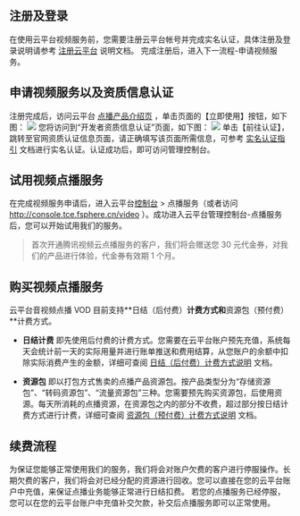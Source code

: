 ## 注册及登录
在使用云平台视频服务前，您需要注册云平台帐号并完成实名认证，具体注册及登录说明请参考 [注册云平台](http://tce.fsphere.cn/document/product/378/9603) 说明文档。
完成注册后，进入下一流程-申请视频服务。

## 申请视频服务以及资质信息认证
注册完成后，访问云平台 [点播产品介绍页](http://tce.fsphere.cn/product/vod)  ，单击页面的【立即使用】按钮，如下图：
![](http://imgcache.tce.fsphere.cn/image/mc.qcloudimg.com/static/img/9e422ecef0f41264ea50bcd92c32d245/vod.png)
您将访问到“开发者资质信息认证”页面，如下图：
![](http://imgcache.tce.fsphere.cn/image/mccdn.qcloud.com/static/img/5072d490be8560ae6ca17279c19c8861/image.png)
单击【前往认证】，跳转至官网资质认证信息页面，请正确填写该页面所需信息，可参考 [实名认证指引](http://tce.fsphere.cn/document/product/378/3629) 文档进行实名认证。认证成功后，即可访问管理控制台。

## 试用视频点播服务
在完成视频服务申请后，进入云平台[控制台](http://console.tce.fsphere.cn/video) > 点播服务（或者访问 http://console.tce.fsphere.cn/video ）。成功进入云平台管理控制台-点播服务后，您可以开始试用我们的服务。

>首次开通腾讯视频云点播服务的客户，我们将会赠送您 30 元代金券，对我们的产品进行体验，代金券有效期 1 个月。

## 购买视频点播服务
云平台音视频点播 VOD 目前支持**日结（后付费）**计费方式和**资源包（预付费）**计费方式。

- **日结计费** 即先使用后付费的计费方式。您需要在云平台账户预先充值，系统每天会统计前一天的实际用量并进行账单推送和费用结算，从您账户的余额中扣除实际消费产生的金额，详细可查阅 [日结（后付费）计费方式说明](/document/product/266/14666) 文档。

- **资源包** 即以打包方式售卖的点播产品资源包。按产品类型分为“存储资源包”、“转码资源包”、“流量资源包”三种。您需要预先购买资源包，后使用资源。每天所消耗的点播资源，在资源包之内的部分不收费，超过部分按日结计费方式进行计费，详细可查阅 [资源包（预付费）计费方式说明](/document/product/266/14667) 文档。

## 续费流程
为保证您能够正常使用我们的服务，我们将会对账户欠费的客户进行停服操作。长期欠费的客户，我们将会对已经分配的资源进行回收。您可以直接在您的云平台账户中充值，来保证点播业务能够正常进行日结扣费。
若您的点播服务已经停服，您可以在您的云平台账户中充值补交欠款，补交后点播服务即可以正常使用。
